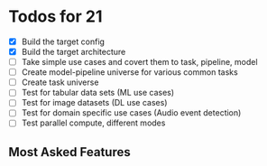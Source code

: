 # Todos for 21

- [x] Build the target config
- [x] Build the target architecture
- [ ] Take simple use cases and covert them to task, pipeline, model
- [ ] Create model-pipeline universe for various common tasks
- [ ] Create task universe
- [ ] Test for tabular data sets (ML use cases)
- [ ] Test for image datasets (DL use cases)
- [ ] Test for domain specific use cases (Audio event detection)
- [ ] Test parallel compute, different modes

## Most Asked Features
